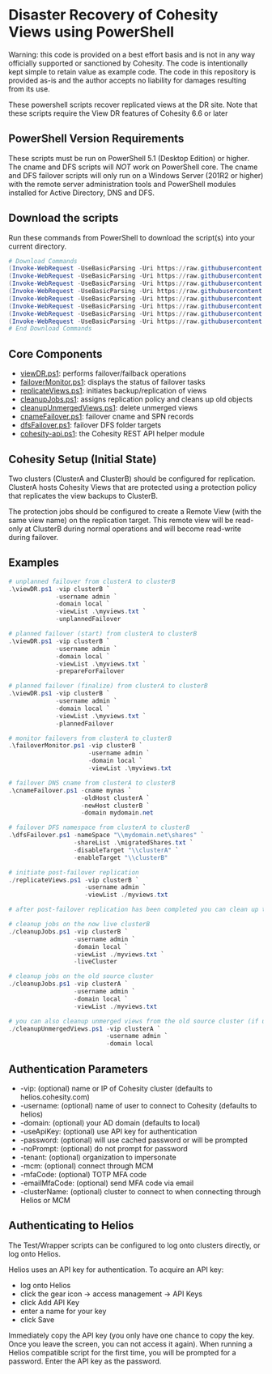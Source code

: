# Disaster Recovery of Cohesity Views using PowerShell

Warning: this code is provided on a best effort basis and is not in any way officially supported or sanctioned by Cohesity. The code is intentionally kept simple to retain value as example code. The code in this repository is provided as-is and the author accepts no liability for damages resulting from its use.

These powershell scripts recover replicated views at the DR site. Note that these scripts require the View DR features of Cohesity 6.6 or later

## PowerShell Version Requirements

These scripts must be run on PowerShell 5.1 (Desktop Edition) or higher. The cname and DFS scripts will *NOT* work on PowerShell core. The cname and DFS failover scripts will only run on a Windows Server (201R2 or higher) with the remote server administration tools and PowerShell modules installed for Active Directory, DNS and DFS.

## Download the scripts

Run these commands from PowerShell to download the script(s) into your current directory.

```powershell
# Download Commands
(Invoke-WebRequest -UseBasicParsing -Uri https://raw.githubusercontent.com/cohesity/community-automation-samples/main/powershell/viewDR/viewDR.ps1).content | Out-File viewDR.ps1; (Get-Content viewDR.ps1) | Set-Content viewDR.ps1
(Invoke-WebRequest -UseBasicParsing -Uri https://raw.githubusercontent.com/cohesity/community-automation-samples/main/powershell/viewDR/cnameFailover.ps1).content | Out-File cnameFailover.ps1; (Get-Content cnameFailover.ps1) | Set-Content cnameFailover.ps1
(Invoke-WebRequest -UseBasicParsing -Uri https://raw.githubusercontent.com/cohesity/community-automation-samples/main/powershell/viewDR/dfsFailover.ps1).content | Out-File dfsFailover.ps1; (Get-Content dfsFailover.ps1) | Set-Content dfsFailover.ps1
(Invoke-WebRequest -UseBasicParsing -Uri https://raw.githubusercontent.com/cohesity/community-automation-samples/main/powershell/viewDR/cleanupUnmergedViews.ps1).content | Out-File cleanupUnmergedViews.ps1; (Get-Content cleanupUnmergedViews.ps1) | Set-Content cleanupUnmergedViews.ps1
(Invoke-WebRequest -UseBasicParsing -Uri https://raw.githubusercontent.com/cohesity/community-automation-samples/main/powershell/viewDR/cleanupJobs.ps1).content | Out-File cleanupJobs.ps1; (Get-Content cleanupJobs.ps1) | Set-Content cleanupJobs.ps1
(Invoke-WebRequest -UseBasicParsing -Uri https://raw.githubusercontent.com/cohesity/community-automation-samples/main/powershell/viewDR/failoverMonitor.ps1).content | Out-File failoverMonitor.ps1; (Get-Content failoverMonitor.ps1) | Set-Content failoverMonitor.ps1
(Invoke-WebRequest -UseBasicParsing -Uri https://raw.githubusercontent.com/cohesity/community-automation-samples/main/powershell/viewDR/replicateViews.ps1).content | Out-File replicateViews.ps1; (Get-Content replicateViews.ps1) | Set-Content replicateViews.ps1
(Invoke-WebRequest -UseBasicParsing -Uri https://raw.githubusercontent.com/cohesity/community-automation-samples/main/powershell/cohesity-api/cohesity-api.ps1).content | Out-File cohesity-api.ps1; (Get-Content cohesity-api.ps1) | Set-Content cohesity-api.ps1
# End Download Commands
```

## Core Components

* [viewDR.ps1](https://raw.githubusercontent.com/cohesity/community-automation-samples/main/powershell/viewDR/viewDR.ps1): performs failover/failback operations
* [failoverMonitor.ps1](https://raw.githubusercontent.com/cohesity/community-automation-samples/main/powershell/viewDR/failoverMonitor.ps1): displays the status of failover tasks
* [replicateViews.ps1](https://raw.githubusercontent.com/cohesity/community-automation-samples/main/powershell/viewDR/replicateViews.ps1): initiates backup/replication of views
* [cleanupJobs.ps1](https://raw.githubusercontent.com/cohesity/community-automation-samples/main/powershell/viewDR/cleanupJobs.ps1): assigns replication policy and cleans up old objects
* [cleanupUnmergedViews.ps1](https://raw.githubusercontent.com/cohesity/community-automation-samples/main/powershell/viewDR/cleanupUnmergedViews.ps1): delete unmerged views
* [cnameFailover.ps1](https://raw.githubusercontent.com/cohesity/community-automation-samples/main/powershell/viewDR/cnameFailover.ps1): failover cname and SPN records
* [dfsFailover.ps1](https://raw.githubusercontent.com/cohesity/community-automation-samples/main/powershell/viewDR/dfsFailover.ps1): failover DFS folder targets
* [cohesity-api.ps1](https://raw.githubusercontent.com/cohesity/community-automation-samples/main/powershell/cohesity-api/cohesity-api.ps1): the Cohesity REST API helper module

## Cohesity Setup (Initial State)

Two clusters (ClusterA and ClusterB) should be configured for replication. ClusterA hosts Cohesity Views that are protected using a protection policy that replicates the view backups to ClusterB.

The protection jobs should be configured to create a Remote View (with the same view name) on the replication target. This remote view will be read-only at ClusterB during normal operations and will become read-write during failover.

## Examples

```powershell
# unplanned failover from clusterA to clusterB
.\viewDR.ps1 -vip clusterB `
             -username admin `
             -domain local `
             -viewList .\myviews.txt `
             -unplannedFailover

# planned failover (start) from clusterA to clusterB
.\viewDR.ps1 -vip clusterB `
             -username admin `
             -domain local `
             -viewList .\myviews.txt `
             -prepareForFailover

# planned failover (finalize) from clusterA to clusterB
.\viewDR.ps1 -vip clusterB `
             -username admin `
             -domain local `
             -viewList .\myviews.txt `
             -plannedFailover

# monitor failovers from clusterA to clusterB
.\failoverMonitor.ps1 -vip clusterB `
                      -username admin `
                      -domain local `
                      -viewList .\myviews.txt

# failover DNS cname from clusterA to clusterB
.\cnameFailover.ps1 -cname mynas `
                    -oldHost clusterA `
                    -newHost clusterB `
                    -domain mydomain.net

# failover DFS namespace from clusterA to clusterB
.\dfsFailover.ps1 -nameSpace "\\mydomain.net\shares" `
                  -shareList .\migratedShares.txt `
                  -disableTarget "\\clusterA" `
                  -enableTarget "\\clusterB"

# initiate post-failover replication
./replicateViews.ps1 -vip clusterB `
                     -username admin `
                     -viewList ./myviews.txt

# after post-failover replication has been completed you can clean up the jobs

# cleanup jobs on the now live clusterB
./cleanupJobs.ps1 -vip clusterB `
                  -username admin `
                  -domain local `
                  -viewList ./myviews.txt `
                  -liveCluster

# cleanup jobs on the old source cluster
./cleanupJobs.ps1 -vip clusterA `
                  -username admin `
                  -domain local `
                  -viewList ./myviews.txt

# you can also cleanup unmerged views from the old source cluster (if unplanned failover was used)
./cleanupUnmergedViews.ps1 -vip clusterA `
                           -username admin `
                           -domain local
```

## Authentication Parameters

* -vip: (optional) name or IP of Cohesity cluster (defaults to helios.cohesity.com)
* -username: (optional) name of user to connect to Cohesity (defaults to helios)
* -domain: (optional) your AD domain (defaults to local)
* -useApiKey: (optional) use API key for authentication
* -password: (optional) will use cached password or will be prompted
* -noPrompt: (optional) do not prompt for password
* -tenant: (optional) organization to impersonate
* -mcm: (optional) connect through MCM
* -mfaCode: (optional) TOTP MFA code
* -emailMfaCode: (optional) send MFA code via email
* -clusterName: (optional) cluster to connect to when connecting through Helios or MCM

## Authenticating to Helios

The Test/Wrapper scripts can be configured to log onto clusters directly, or log onto Helios.

Helios uses an API key for authentication. To acquire an API key:

* log onto Helios
* click the gear icon -> access management -> API Keys
* click Add API Key
* enter a name for your key
* click Save

Immediately copy the API key (you only have one chance to copy the key. Once you leave the screen, you can not access it again). When running a Helios compatible script for the first time, you will be prompted for a password. Enter the API key as the password.
